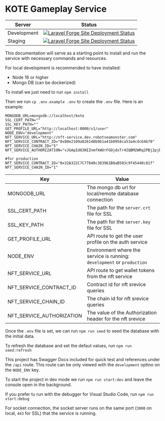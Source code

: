# KOTE Gameplay Service

| Server      | Status                                                                                                                                                                                                                                                                        |
| ----------- | ----------------------------------------------------------------------------------------------------------------------------------------------------------------------------------------------------------------------------------------------------------------------------- |
| Development | [![Laravel Forge Site Deployment Status](https://img.shields.io/endpoint?url=https%3A%2F%2Fforge.laravel.com%2Fsite-badges%2F24e71277-d374-4aac-90b7-4394ab80880e%3Fdate%3D1%26commit%3D1&style=plastic)](https://forge.laravel.com/servers/533302/sites/1834943/deployments) |
| Staging     | [![Laravel Forge Site Deployment Status](https://img.shields.io/endpoint?url=https%3A%2F%2Fforge.laravel.com%2Fsite-badges%2Ff8a1b62f-eae9-4d8b-a6bb-847d524ceeaf%3Fdate%3D1%26commit%3D1&style=plastic)](https://forge.laravel.com/servers/565781/sites/1666418/deployments) |

This documentation will serve as a starting point to install and run the service with necessary commands and resources.

For local development is recommended to have installed:

-   Node 16 or higher
-   Mongo DB (can be dockerized)

To install we just need to run `npm install`

Then we run `cp .env.example .env` to create the `.env` file. Here is an example:

```
MONGODB_URL=mongodb://localhost/kote
SSL_CERT_PATH=""
SSL_KEY_PATH=""
GET_PROFILE_URL="http://localhost:8000/v1/user"
NODE_ENV="development"
NFT_SERVICE_URL="http://nft-service.dev.robotseamonster.com"
NFT_SERVICE_CONTRACT_ID="0x80e2109a826148b9b1a41b0958ca53a4cdc64b70"
NFT_SERVICE_CHAIN_ID="5"
NFT_SERVICE_AUTHORIZATION="vJGApId83NIZnmfkWUrFGOjdxTr4IQBM2WRq2PBj2pjEdZrirC6fAiL1orifv2VO"

#for production
NFT_SERVICE_CONTRACT_ID="0x32A322C7C77840c383961B8aB503c9f45440c81f"
NFT_SERVICE_CHAIN_ID="1"
```

| Key                       | Value                                                                   |
| ------------------------- | ----------------------------------------------------------------------- |
| MONGODB_URL               | The mongo db url for local/remote database connection                   |
| SSL_CERT_PATH             | The path for the `server.crt` file for SSL                              |
| SSL_KEY_PATH              | The path for the `server.key` file for SSL                              |
| GET_PROFILE_URL           | API route to get the user profile on the auth service                   |
| NODE_ENV                  | Environment where the service is running: `development` or `production` |
| NFT_SERVICE_URL           | API route to get wallet tokens from the nft service                     |
| NFT_SERVICE_CONTRACT_ID   | Contract id for nft srevice queries                                     |
| NFT_SERVICE_CHAIN_ID      | The chain id for nft srevice queries                                    |
| NFT_SERVICE_AUTHORIZATION | The value of the Authorization header for the nft srevice               |

Once the `.env` file is set, we can run `npm run seed` to seed the database with the initial data.

To refresh the database and set the defaut values, run `npm run seed:refresh`

This project has Swagger Docs included for quick test and references under the `/api` route.
This route can be only viewed with the `development` optino on the `NODE_ENV` key.

To start the project in dev mode we run `npm run start:dev` and leave the console open in the background.

If you prefer tu run with the debugger for Visual Studio Code, run `npm run start:debug`

For socket connection, the socket server runs on the same port (`3000` on local, `443` for SSL) that the service is running.
